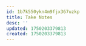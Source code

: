 ```yaml
---
id: 1b7k550ykn4m9fjx367uzkp
title: Take Notes
desc: ''
updated: 1750203379813
created: 1750203379813
---
```

